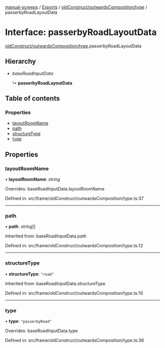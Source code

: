 [manual-screeps](../README.md) / [Exports](../modules.md) / [oldConstruct/outwardsComposition/type](../modules/oldconstruct_outwardscomposition_type.md) / passerbyRoadLayoutData

# Interface: passerbyRoadLayoutData

[oldConstruct/outwardsComposition/type](../modules/oldconstruct_outwardscomposition_type.md).passerbyRoadLayoutData

## Hierarchy

- *baseRoadInputData*

  ↳ **passerbyRoadLayoutData**

## Table of contents

### Properties

- [layoutRoomName](oldconstruct_outwardscomposition_type.passerbyroadlayoutdata.md#layoutroomname)
- [path](oldconstruct_outwardscomposition_type.passerbyroadlayoutdata.md#path)
- [structureType](oldconstruct_outwardscomposition_type.passerbyroadlayoutdata.md#structuretype)
- [type](oldconstruct_outwardscomposition_type.passerbyroadlayoutdata.md#type)

## Properties

### layoutRoomName

• **layoutRoomName**: *string*

Overrides: baseRoadInputData.layoutRoomName

Defined in: src/frame/oldConstruct/outwardsComposition/type.ts:37

___

### path

• **path**: *string*[]

Inherited from: baseRoadInputData.path

Defined in: src/frame/oldConstruct/outwardsComposition/type.ts:12

___

### structureType

• **structureType**: ``"road"``

Inherited from: baseRoadInputData.structureType

Defined in: src/frame/oldConstruct/outwardsComposition/type.ts:10

___

### type

• **type**: ``"passerbyRoad"``

Overrides: baseRoadInputData.type

Defined in: src/frame/oldConstruct/outwardsComposition/type.ts:36
